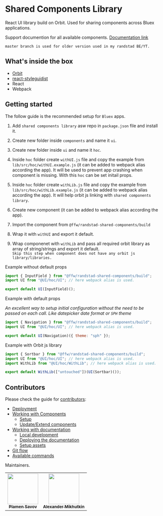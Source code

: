 # Shared Components Library

React UI library build on Orbit. Used for sharing components across Bluex applications.

Support documention for all available components. [Documentation link](https://bluex-shared-components-library-docs.netlify.app/)

`master branch is used for older version used in my randstad BE/YT.`

## What's inside the box

- [Orbit](https://randstad.design/)
- [react-styleguidist](https://react-styleguidist.js.org/)
- React
- Webpack

## Getting started

The follow guide is the recommended setup for `Bluex` apps.

1. Add `shared components library` asw repo in `package.json` file and install it.

2. Create new folder inside `components` and name it `ui`.

3. Create new folder inside `ui` and name it `hoc`.

4. Inside `hoc` folder create `withUI.js` file and copy the example from `lib/src/hoc/withUI.example.js` (it can be added to webpack alias according the app). It will be used to prevent app crashing when component is missing. With this `hoc` can be set initail props.

5. Inside `hoc` folder create `withLib.js` file and copy the example from `lib/src/hoc/withLib.example.js` (it can be added to webpack alias according the app). It will help orbit js linking with `shared components library`.

6. Create new component (it can be added to webpack alias according the app).

7. Import the component from `@ffw/randstad-shared-components/build`

8. Wrap it with `withUI` and export it default.

9. Wrap componenet with `withLib` and pass all required orbit library as array of string/strings and export it default.  
   `Skip this step when component does not have any orbit js library/libraries.`

Example without default props

```jsx
import { InputField } from "@ffw/randstad-shared-components/build";
import UI from "@UI/hoc/UI"; // here webpack alias is used.

export default UI(InputField)();
```

Example with default props

_An excellent way to setup initial configuration without the need to be passed on each call. Like datepicker date format or `SPH` theme_

```jsx
import { Navigation } from "@ffw/randstad-shared-components/build";
import UI from "@UI/hoc/UI"; // here webpack alias is used.

export default UI(Navigation)({ theme: "sph" });
```

Example with Orbit js library

```jsx
import { Sortbar } from "@ffw/randstad-shared-components/build";
import UI from "@UI/hoc/UI"; // here webpack alias is used.
import WithLib from "@UI/hoc/WithLib"; // here webpack alias is used.

export default WithLib(["untouched"])(UI(Sortbar)());
```

## Contributors

Please check the guide for [contributors](https://gitlab.workingpropeople.com/randstad-bluex/git-df-prd-bluex-lib-react-components/-/blob/dev/CONTRIBUTORS.md):

- [Deployment](https://gitlab.workingpropeople.com/randstad-bluex/git-df-prd-bluex-lib-react-components/-/blob/dev/CONTRIBUTORS.md#deployment)
- [Working with Components](https://gitlab.workingpropeople.com/randstad-bluex/git-df-prd-bluex-lib-react-components/-/blob/dev/CONTRIBUTORS.md#working-with-components)
  - [Setup](https://gitlab.workingpropeople.com/randstad-bluex/git-df-prd-bluex-lib-react-components/-/blob/dev/CONTRIBUTORS.md#setup)
  - [Update/Extend components](https://gitlab.workingpropeople.com/randstad-bluex/git-df-prd-bluex-lib-react-components/-/blob/dev/CONTRIBUTORS.md#updateextend-components)
- [Working with documentation](https://gitlab.workingpropeople.com/randstad-bluex/git-df-prd-bluex-lib-react-components/-/blob/dev/CONTRIBUTORS.md#working-with-documentation)
  - [Local development](https://gitlab.workingpropeople.com/randstad-bluex/git-df-prd-bluex-lib-react-components/-/blob/dev/CONTRIBUTORS.md#local-development)
  - [Deploying the documentation](https://gitlab.workingpropeople.com/randstad-bluex/git-df-prd-bluex-lib-react-components/-/blob/dev/CONTRIBUTORS.md#deploying-the-documentation)
  - [Setup assets](https://gitlab.workingpropeople.com/randstad-bluex/git-df-prd-bluex-lib-react-components/-/blob/dev/CONTRIBUTORS.md#setup-assets)
- [Git flow](https://gitlab.workingpropeople.com/randstad-bluex/git-df-prd-bluex-lib-react-components/-/blob/dev/CONTRIBUTORS.md#git-flow)
- [Available commands](https://gitlab.workingpropeople.com/randstad-bluex/git-df-prd-bluex-lib-react-components/-/blob/dev/CONTRIBUTORS.md#available-commands)

Maintainers.

<table>
  <tbody>
    <tr>   
      <td align="center">
        <a href="https://gitlab.workingpropeople.com/plamen.savov" rel="nofollow">
          <img src="https://gitlab.workingpropeople.com/uploads/-/system/user/avatar/307/avatar.png?width=90" alt="" style="max-width:100%;" width="100px;">
          <br>
          <sub><b>Plamen Savov</b></sub>
        </a>
      </td>    
      <td align="center">
        <a href="https://gitlab.workingpropeople.com/amikhutkin" rel="nofollow">
          <img src="https://gitlab.workingpropeople.com/uploads/-/system/user/avatar/300/avatar.png?width=400" alt="" style="max-width:100%;" width="100px;">
          <br>
          <sub><b>Аlexander Мikhutkin</b></sub>
        </a>
      </td>    
    </tr>
  </tbody>
</table>
